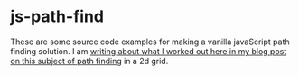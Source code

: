 # js-path-find

These are some source code examples for making a vanilla javaScript path finding solution. I am [writing about what I worked out here in my blog post on this subject of path finding](https://dustinpfister.github.io/2019/08/27/js-path-find/) in a 2d grid.